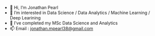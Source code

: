 - 👋 Hi, I’m Jonathan Pearl
- 👀 I’m interested in Data Science / Data Analytics / Machine Learning / Deep Learining
- 🌱 I’ve completed my MSc Data Science and Analytics
- 📫 Email : jonathan.mpearl38@gmail.com

<!---
letemCODE/letemCODE is a ✨ special ✨ repository because its `README.md` (this file) appears on your GitHub profile.
You can click the Preview link to take a look at your changes.
--->
